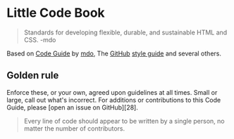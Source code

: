 Little Code Book
=================

>Standards for developing flexible, durable, and sustainable HTML and CSS.
>-mdo

Based on [Code Guide](http://codeguide.co/) by [mdo](https://twitter.com/mdo), The [GitHub](http://github.com) [style guide](https://github.com/styleguide) and several others.

## Golden rule

Enforce these, or your own, agreed upon guidelines at all times. Small or large, call out what's incorrect. For additions or contributions to this Code Guide, please [open an issue on GitHub][28].

> Every line of code should appear to be written by a single person, no matter the number of contributors.


